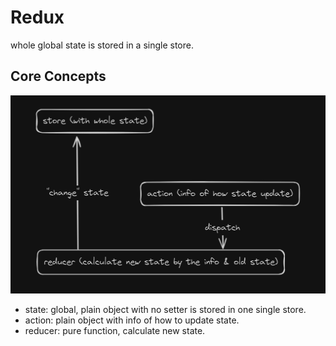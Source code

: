 # Redux

whole global state is stored in a single store.

## Core Concepts

<img src=images/redux_basics.png />

- state: global, plain object with no setter is stored in one single store.
- action: plain object with info of how to update state.
- reducer: pure function, calculate new state.
